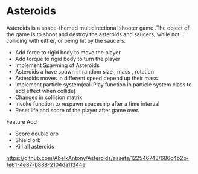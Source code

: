 # Asteroids


 Asteroids is a space-themed multidirectional shooter game .The object of the game is to shoot and destroy the asteroids and saucers, while not colliding with either, or being hit by the saucers.

- Add force to rigid body to move the player
- Add torque to rigid body to turn the player
- Implement Spawning of Asteroids
- Asteroids a have spawn in random size , mass , rotation
- Asteroids moves in different speed depend up their mass
- Implement particle system(call Play function in particle system class to add effect when collide)
- Changes in collision matrix
- Invoke function to respawn spaceship after a time interval
- Reset life and score of the player after game over.

Feature Add

- Score double orb
- Shield orb
- Kill all asteroids 



https://github.com/AbelkAntony/Asteroids/assets/122546743/686c4b2b-1e61-4e87-b888-2104da11344e




